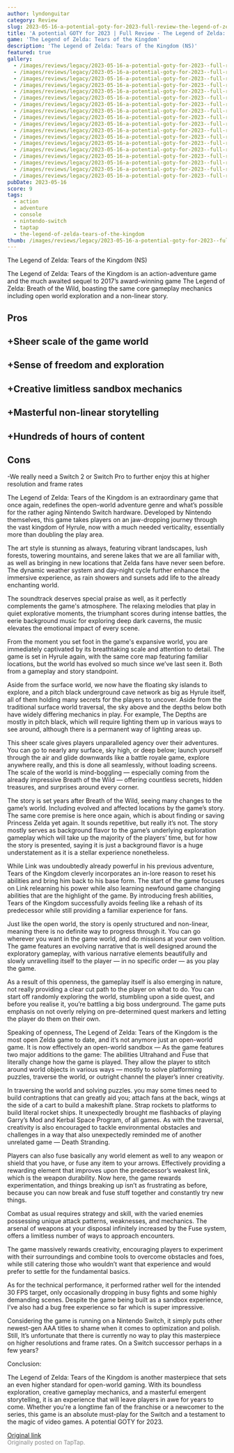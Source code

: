 ```yaml
---
author: lyndonguitar
category: Review
slug: 2023-05-16-a-potential-goty-for-2023-full-review-the-legend-of-zelda-tears-of-the-kingdom
title: 'A potential GOTY for 2023 | Full Review - The Legend of Zelda: Tears of the Kingdom'
game: 'The Legend of Zelda: Tears of the Kingdom'
description: 'The Legend of Zelda: Tears of the Kingdom (NS)'
featured: true
gallery:
  - /images/reviews/legacy/2023-05-16-a-potential-goty-for-2023--full-review---the-legend-of-zelda-tears-of-the-kingdom-0.avif
  - /images/reviews/legacy/2023-05-16-a-potential-goty-for-2023--full-review---the-legend-of-zelda-tears-of-the-kingdom-1.avif
  - /images/reviews/legacy/2023-05-16-a-potential-goty-for-2023--full-review---the-legend-of-zelda-tears-of-the-kingdom-2.avif
  - /images/reviews/legacy/2023-05-16-a-potential-goty-for-2023--full-review---the-legend-of-zelda-tears-of-the-kingdom-3.avif
  - /images/reviews/legacy/2023-05-16-a-potential-goty-for-2023--full-review---the-legend-of-zelda-tears-of-the-kingdom-4.avif
  - /images/reviews/legacy/2023-05-16-a-potential-goty-for-2023--full-review---the-legend-of-zelda-tears-of-the-kingdom-5.avif
  - /images/reviews/legacy/2023-05-16-a-potential-goty-for-2023--full-review---the-legend-of-zelda-tears-of-the-kingdom-6.avif
  - /images/reviews/legacy/2023-05-16-a-potential-goty-for-2023--full-review---the-legend-of-zelda-tears-of-the-kingdom-7.avif
  - /images/reviews/legacy/2023-05-16-a-potential-goty-for-2023--full-review---the-legend-of-zelda-tears-of-the-kingdom-8.avif
  - /images/reviews/legacy/2023-05-16-a-potential-goty-for-2023--full-review---the-legend-of-zelda-tears-of-the-kingdom-9.avif
  - /images/reviews/legacy/2023-05-16-a-potential-goty-for-2023--full-review---the-legend-of-zelda-tears-of-the-kingdom-10.avif
  - /images/reviews/legacy/2023-05-16-a-potential-goty-for-2023--full-review---the-legend-of-zelda-tears-of-the-kingdom-11.avif
  - /images/reviews/legacy/2023-05-16-a-potential-goty-for-2023--full-review---the-legend-of-zelda-tears-of-the-kingdom-12.avif
  - /images/reviews/legacy/2023-05-16-a-potential-goty-for-2023--full-review---the-legend-of-zelda-tears-of-the-kingdom-13.avif
  - /images/reviews/legacy/2023-05-16-a-potential-goty-for-2023--full-review---the-legend-of-zelda-tears-of-the-kingdom-14.avif
  - /images/reviews/legacy/2023-05-16-a-potential-goty-for-2023--full-review---the-legend-of-zelda-tears-of-the-kingdom-15.avif
  - /images/reviews/legacy/2023-05-16-a-potential-goty-for-2023--full-review---the-legend-of-zelda-tears-of-the-kingdom-16.avif
  - /images/reviews/legacy/2023-05-16-a-potential-goty-for-2023--full-review---the-legend-of-zelda-tears-of-the-kingdom-17.avif
pubDate: 2023-05-16
score: 9
tags:
  - action
  - adventure
  - console
  - nintendo-switch
  - taptap
  - the-legend-of-zelda-tears-of-the-kingdom
thumb: /images/reviews/legacy/2023-05-16-a-potential-goty-for-2023--full-review---the-legend-of-zelda-tears-of-the-kingdom-0.avif
---
```


The Legend of Zelda: Tears of the Kingdom (NS)

The Legend of Zelda: Tears of the Kingdom is an action-adventure game and the much awaited sequel to 2017’s award-winning game The Legend of Zelda: Breath of the Wild, boasting the same core gameplay mechanics including open world exploration and a non-linear story.




## Pros



## +Sheer scale of the game world


## +Sense of freedom and exploration


## +Creative limitless sandbox mechanics


## +Masterful non-linear storytelling


## +Hundreds of hours of content




## Cons


-We really need a Switch 2 or Switch Pro to further enjoy this at higher resolution and frame rates

The Legend of Zelda: Tears of the Kingdom is an extraordinary game that once again, redefines the open-world adventure genre and what’s possible for the rather aging Nintendo Switch hardware. Developed by Nintendo themselves, this game takes players on an jaw-dropping journey through the vast kingdom of Hyrule, now with a much needed verticality, essentially more than doubling the play area.

The art style is stunning as always, featuring vibrant landscapes, lush forests, towering mountains, and serene lakes that we are all familiar with, as well as bringing in new locations that Zelda fans have never seen before. The dynamic weather system and day-night cycle further enhance the immersive experience, as rain showers and sunsets add life to the already enchanting world.

The soundtrack deserves special praise as well, as it perfectly complements the game's atmosphere. The relaxing melodies that play in quiet explorative moments, the triumphant scores during intense battles, the eerie background music for exploring deep dark caverns, the music elevates the emotional impact of every scene.

From the moment you set foot in the game's expansive world, you are immediately captivated by its breathtaking scale and attention to detail. The game is set in Hyrule again, with the same core map featuring familiar locations, but the world has evolved so much since we’ve last seen it. Both from a gameplay and story standpoint.

Aside from the surface world, we now have the floating sky islands to explore, and a pitch black underground cave network as big as Hyrule itself, all of them holding many secrets for the players to uncover. Aside from the traditional surface world traversal, the sky above and the depths below both have widely differing mechanics in play. For example, The Depths are mostly in pitch black, which will require lighting them up in various ways to see around, although there is a permanent way of lighting areas up.

This sheer scale gives players unparalleled agency over their adventures. You can go to nearly any surface, sky high, or deep below; launch yourself through the air and glide downwards like a battle royale game, explore anywhere really, and this is done all seamlessly, without loading screens. The scale of the world is mind-boggling — especially coming from the already impressive Breath of the Wild — offering countless secrets, hidden treasures, and surprises around every corner.

The story is set years after Breath of the Wild, seeing many changes to the game’s world. Including evolved and affected locations by the game’s story. The same core premise is here once again, which is about finding or saving Princess Zelda yet again. It sounds repetitive, but really it’s not. The story mostly serves as background flavor to the game’s underlying exploration gameplay which will take up the majority of the players’ time, but for how the story is presented, saying it is just a background flavor is a huge understatement as it is a stellar experience nonetheless.

While Link was undoubtedly already powerful in his previous adventure, Tears of the Kingdom cleverly incorporates an in-lore reason to reset his abilities and bring him back to his base form. The start of the game focuses on Link relearning his power while also learning newfound game changing abilities that are the highlight of the game. By introducing fresh abilities, Tears of the Kingdom successfully avoids feeling like a rehash of its predecessor while still providing a familiar experience for fans.

Just like the open world, the story is openly structured and non-linear, meaning there is no definite way to progress through it. You can go wherever you want in the game world, and do missions at your own volition. The game features an evolving narrative that is well designed around the exploratory gameplay, with various narrative elements beautifully and slowly unravelling itself to the player — in no specific order — as you play the game.

As a result of this openness, the gameplay itself is also emerging in nature, not really providing a clear cut path to the player on what to do. You can start off randomly exploring the world, stumbling upon a side quest, and before you realise it, you’re battling a big boss underground. The game puts emphasis on not overly relying on pre-determined quest markers and letting the player do them on their own.

Speaking of openness, The Legend of Zelda: Tears of the Kingdom is the most open Zelda game to date, and it’s not anymore just an open-world game. It is now effectively an open-world sandbox — As the game features two major additions to the game: The abilities Ultrahand and Fuse that literally change how the game is played. They allow the player to stitch around world objects in various ways — mostly to solve platforming puzzles, traverse the world, or outright channel the player’s inner creativity.

In traversing the world and solving puzzles. you may some times need to build contraptions that can greatly aid you; attach fans at the back, wings at the side of a cart to build a makeshift plane. Strap rockets to platforms to build literal rocket ships. It unexpectedly brought me flashbacks of playing Garry’s Mod and Kerbal Space Program, of all games. As with the traversal, creativity is also encouraged to tackle environmental obstacles and challenges in a way that also unexpectedly reminded me of another unrelated game — Death Stranding.

Players can also fuse basically any world element as well to any weapon or shield that you have, or fuse any item to your arrows. Effectively providing a rewarding element that improves upon the predecessor’s weakest link, which is the weapon durability. Now here, the game rewards experimentation, and things breaking up isn’t as frustrating as before, because you can now break and fuse stuff together and constantly try new things.

Combat as usual requires strategy and skill, with the varied enemies possessing unique attack patterns, weaknesses, and mechanics. The arsenal of weapons at your disposal infinitely increased by the Fuse system, offers a limitless number of ways to approach encounters.

The game massively rewards creativity, encouraging players to experiment with their surroundings and combine tools to overcome obstacles and foes, while still catering those who wouldn’t want that experience and would prefer to settle for the fundamental basics.

As for the technical performance, it performed rather well for the intended 30 FPS target, only occasionally dropping in busy fights and some highly demanding scenes. Despite the game being built as a sandbox experience, I’ve also had a bug free experience so far which is super impressive.

Considering the game is running on a Nintendo Switch, it simply puts other newest-gen AAA titles to shame when it comes to optimization and polish. Still, It’s unfortunate that there is currently no way to play this masterpiece on higher resolutions and frame rates. On a Switch successor perhaps in a few years?

Conclusion:

The Legend of Zelda: Tears of the Kingdom is another masterpiece that sets an even higher standard for open-world gaming. With its boundless exploration, creative gameplay mechanics, and a masterful emergent storytelling, it is an experience that will leave players in awe for years to come. Whether you're a longtime fan of the franchise or a newcomer to the series, this game is an absolute must-play for the Switch and a testament to the magic of video games. A potential GOTY for 2023.

[Original link](https://www.taptap.io/post/5448027)<br><span style="font-size: 0.95em; color: #888;">Originally posted on TapTap.</span>